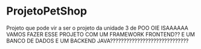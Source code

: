 # ProjetoPetShop
Projeto que pode vir a ser o projeto da unidade 3 de POO
OIE ISAAAAAA VAMOS FAZER ESSE PROJETO COM UM FRAMEWORK FRONTEND?? E
UM BANCO DE DADOS E UM BACKEND JAVA?????????????????????????????